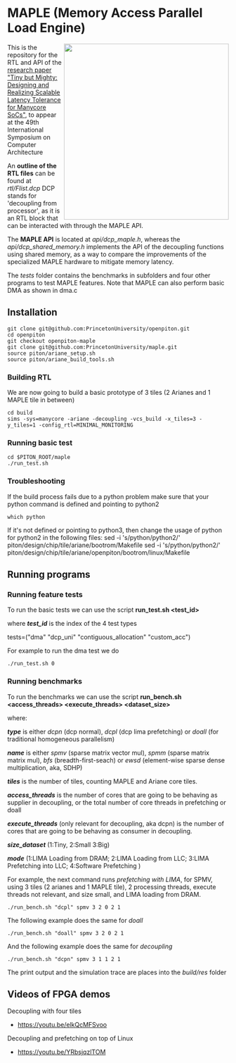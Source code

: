 # MAPLE (Memory Access Parallel Load Engine)
<img align="right" width="375" height="400" src="https://user-images.githubusercontent.com/55038083/175697160-4008adf9-8ddc-4374-9eb6-13f0d375c581.png">

This is the repository for the RTL and API of the [research paper "Tiny but Mighty: Designing and Realizing Scalable Latency Tolerance for Manycore SoCs"](https://dl.acm.org/doi/abs/10.1145/3470496.3527400
), to appear at the 49th International Symposium on Computer Architecture 

An **outline of the RTL files** can be found at *rtl/Flist.dcp*
DCP stands for 'decoupling from processor', as it is an RTL block that can be interacted with through the MAPLE API.

The **MAPLE API** is located at *api/dcp_maple.h*, whereas the *api/dcp_shared_memory.h* implements the API of the decoupling functions using shared memory, as a way to compare the improvements of the specialized MAPLE hardware to mitigate memory latency.

The *tests* folder contains the benchmarks in subfolders and four other programs to test MAPLE features. Note that MAPLE can also perform basic DMA as shown in dma.c

## Installation

    git clone git@github.com:PrincetonUniversity/openpiton.git
    cd openpiton
    git checkout openpiton-maple
    git clone git@github.com:PrincetonUniversity/maple.git
    source piton/ariane_setup.sh 
    source piton/ariane_build_tools.sh

### Building RTL
We are now going to build a basic prototype of 3 tiles (2 Arianes and 1 MAPLE tile in between)

    cd build
    sims -sys=manycore -ariane -decoupling -vcs_build -x_tiles=3 -y_tiles=1 -config_rtl=MINIMAL_MONITORING

### Running basic test
    cd $PITON_ROOT/maple
    ./run_test.sh

### Troubleshooting
If the build process fails due to a python problem make sure that your python command is defined and pointing to python2

    which python

If it's not defined or pointing to python3, then change the usage of python for python2 in the following files:
    sed -i 's/python/python2/' piton/design/chip/tile/ariane/bootrom/Makefile
    sed -i 's/python/python2/' piton/design/chip/tile/ariane/openpiton/bootrom/linux/Makefile



## Running programs

### Running feature tests

To run the basic tests we can use the script **run_test.sh <test_id>**
    
where ***test_id*** is the index of the 4 test types 

tests=("dma" "dcp_uni" "contiguous_allocation" "custom_acc")

For example to run the dma test we do

    ./run_test.sh 0

### Running benchmarks

To run the benchmarks we can use the script **run_bench.sh <type> <name> <tiles> <access_threads> <execute_threads> <dataset_size><mode>**

where:

 ***type*** is either *dcpn* (dcp normal), *dcpl* (dcp lima prefetching) or *doall* (for traditional homogeneous parallelism)

 ***name*** is either *spmv* (sparse matrix vector mul), *spmm* (sparse matrix matrix mul), *bfs* (breadth-first-seach) or *ewsd* (element-wise sparse dense multiplication, aka, SDHP)

 ***tiles*** is the number of tiles, counting MAPLE and Ariane core tiles.

 ***access_threads*** is the number of cores that are going to be behaving as supplier in decoupling, or the total number of core threads in prefetching or doall

***execute_threads*** (only relevant for decoupling, aka dcpn) is the number of cores that are going to be behaving as consumer in decoupling.

***size_dataset*** (1:Tiny, 2:Small 3:Big)

***mode*** (1:LIMA Loading from DRAM; 2:LIMA Loading from LLC; 3:LIMA Prefetching into LLC; 4:Software Prefetching )

For example, the next command runs *prefetching with LIMA*, for SPMV, using 3 tiles (2 arianes and 1 MAPLE tile), 2 processing threads, execute threads not relevant, and size small, and LIMA loading from DRAM.

    ./run_bench.sh "dcpl" spmv 3 2 0 2 1

The following example does the same for *doall*

    ./run_bench.sh "doall" spmv 3 2 0 2 1

And the following example does the same for *decoupling*

    ./run_bench.sh "dcpn" spmv 3 1 1 2 1

The print output and the simulation trace are places into the *build/res* folder


## Videos of FPGA demos
Decoupling with four tiles
- https://youtu.be/elkQcMFSvoo

Decoupling and prefetching on top of Linux
- https://youtu.be/YRbsjqzlTOM
